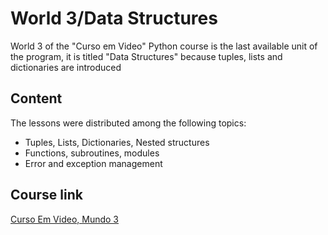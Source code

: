 # World 3/Data Structures

World 3 of the "Curso em Video" Python course is the last available unit of the program, it is titled "Data Structures" because tuples, lists and dictionaries are introduced

## Content
The lessons were distributed among the following topics:
* Tuples, Lists, Dictionaries, Nested structures
* Functions, subroutines, modules
* Error and exception management

## Course link

[Curso Em Video, Mundo 3](https://www.youtube.com/playlist?list=PLHz_AreHm4dksnH2jVTIVNviIMBVYyFnH)
